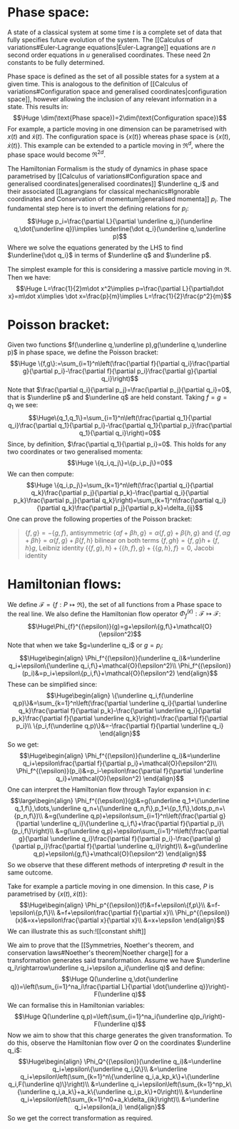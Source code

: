 
# Phase space:

A state of a classical system at some time $t$ is a complete set of data that fully specifies future evolution of the system. The [[Calculus of variations#Euler-Lagrange equations|Euler-Lagrange]] equations are $n$ second order equations in $u$ generalised coordinates. These need $2n$ constants to be fully determined.

Phase space is defined as the set of all possible states for a system at a given time. This is analogous to the definition of [[Calculus of variations#Configuration space and generalised coordinates|configuration space]], however allowing the inclusion of any relevant information in a state. This results in:$$\Huge \dim(\text{Phase space})=2\dim(\text{Configuration space})$$For example, a particle moving in one dimension can be parametrised with $x(t)$ and $\dot x(t)$. The configuration space is $\{x(t)\}$ whereas phase space is $\{x(t),\dot x(t)\}$. This example can be extended to a particle moving in $\Re^d$, where the phase space would become $\Re^{2d}$.

The Hamiltonian Formalism is the study of dynamics in phase space parametrised by [[Calculus of variations#Configuration space and generalised coordinates|generalised coordinates]] $\underline q_i$ and their associated [[Lagrangians for classical mechanics#Ignorable coordinates and Conservation of momentum|generalised momenta]] $p_i$. The fundamental step here is to invert the defining relations for $p_i$:$$\Huge p_i=\frac{\partial L}{\partial \underline q_i}(\underline q,\dot{\underline q})\implies \underline{\dot q_i}(\underline q,\underline p)$$Where we solve the equations generated by the LHS to find $\underline{\dot q_i}$ in terms of $\underline q$ and $\underline p$.

The simplest example for this is considering a massive particle moving in $\Re$. Then we have:$$\Huge L=\frac{1}{2}m\dot x^2\implies p=\frac{\partial L}{\partial\dot x}=m\dot x\implies \dot x=\frac{p}{m}\implies L=\frac{1}{2}\frac{p^2}{m}$$

# Poisson bracket:

Given two functions $f(\underline q,\underline p),g(\underline q,\underline p)$ in phase space, we define the Poisson bracket:$$\Huge \{f,g\}:=\sum_{i=1}^n\left(\frac{\partial f}{\partial q_i}\frac{\partial g}{\partial p_i}-\frac{\partial f}{\partial p_i}\frac{\partial g}{\partial q_i}\right)$$Note that $\frac{\partial q_i}{\partial p_j}=\frac{\partial p_j}{\partial q_i}=0$, that is $\underline p$ and $\underline q$ are held constant. Taking $f=g=q_1$ we see:$$\Huge\{q_1,q_1\}=\sum_{i=1}^n\left(\frac{\partial q_1}{\partial q_i}\frac{\partial q_1}{\partial p_i}-\frac{\partial q_1}{\partial p_i}\frac{\partial q_1}{\partial q_i}\right)=0$$Since, by definition, $\frac{\partial q_1}{\partial p_i}=0$. This holds for any two coordinates or two generalised momenta:$$\Huge \{q_i,q_j\}=\{p_i,p_j\}=0$$We can then compute:$$\Huge \{q_i,p_j\}=\sum_{k=1}^n\left(\frac{\partial q_i}{\partial q_k}\frac{\partial p_j}{\partial p_k}-\frac{\partial q_i}{\partial p_k}\frac{\partial p_j}{\partial q_k}\right)=\sum_{k=1}^n\frac{\partial q_i}{\partial q_k}\frac{\partial p_j}{\partial p_k}=\delta_{ij}$$
One can prove the following properties of the Poisson bracket:
> $\{f,g\}=-\{g,f\}$, antisymmetric
> $\{\alpha f+\beta h,g\}=\alpha\{f,g\}+\beta\{h,g\}$ and $\{f,\alpha g+\beta h\}=\alpha\{f,g\}+\beta\{f,h\}$ bilinear on both terms
> $\{f,gh\}=\{f,g\}h+\{f,h\}g$, Leibniz identity
> $\{\{f,g\},h\}+\{\{h,f\},g\}+\{\{g,h\},f\}=0$, Jacobi identity

# Hamiltonian flows:

We define $\mathcal{F}=\{f:P\mapsto\Re\}$, the set of all functions from a Phase space to the real line. We also define the Hamiltonian flow operator $\Phi_f^{(\epsilon)}:\mathcal{F}\mapsto\mathcal{F}$:$$\Huge\Phi_{f}^{(\epsilon)}(g)=g+\epsilon\{g,f\}+\mathcal{O}(\epsilon^2)$$Note that when we take $g=\underline q_i$ or $g=p_i$:$$\Huge\begin{align}
\Phi_f^{(\epsilon)}(\underline q_i)&=\underline q_i+\epsilon\{\underline q_i,f\}+\mathcal{O}(\epsilon^2)\\
\Phi_f^{(\epsilon)}(p_i)&=p_i+\epsilon\{p_i,f\}+\mathcal{O}(\epsilon^2)
\end{align}$$These can be simplified since:$$\Huge\begin{align}
\{\underline q_i,f(\underline q,p)\}&=\sum_{k=1}^n\left(\frac{\partial \underline q_i}{\partial \underline q_k}\frac{\partial f}{\partial p_k}-\frac{\partial \underline q_i}{\partial p_k}\frac{\partial f}{\partial \underline q_k}\right)=\frac{\partial f}{\partial p_i}\\
\{p_i,f(\underline q,p)\}&=-\frac{\partial f}{\partial \underline q_i}
\end{align}$$So we get:$$\Huge\begin{align}
\Phi_f^{(\epsilon)}(\underline q_i)&=\underline q_i+\epsilon\frac{\partial f}{\partial p_i}+\mathcal{O}(\epsilon^2)\\
\Phi_f^{(\epsilon)}(p_i)&=p_i-\epsilon\frac{\partial f}{\partial \underline q_i}+\mathcal{O}(\epsilon^2)
\end{align}$$One can interpret the Hamiltonian flow through Taylor expansion in $\epsilon$:$$\large\begin{align}
\Phi_f^{(\epsilon)}(g)&=g(\underline q_1+\{\underline q_1,f\},\dots,\underline q_n+\{\underline q_n,f\},p_1+\{p_1,f\},\dots,p_n+\{p_n,f\})\\
&=g(\underline q,p)+\epsilon\sum_{i=1}^n\left(\frac{\partial g}{\partial \underline q_i}\{\underline q_i,f\}+\frac{\partial f}{\partial p_i}\{p_i,f\}\right)\\
&=g(\underline q,p)+\epsilon\sum_{i=1}^n\left(\frac{\partial g}{\partial \underline q_i}\frac{\partial f}{\partial p_i}-\frac{\partial g}{\partial p_i}\frac{\partial f}{\partial \underline q_i}\right)\\
&=g(\underline q,p)+\epsilon\{g,f\}+\mathcal{O}(\epsilon^2)
\end{align}$$So we observe that these different methods of interpreting $\Phi$ result in the same outcome.

Take for example a particle moving in one dimension. In this case, $P$ is parametrised by $\{x(t),\dot x(t)\}$:$$\Huge\begin{align}
\Phi_p^{(\epsilon)}(f)&=f+\epsilon\{f,p\}\\
&=f-\epsilon\{p,f\}\\
&=f+\epsilon\frac{\partial f}{\partial x}\\
\Phi_p^{(\epsilon)}(x)&=x+\epsilon\frac{\partial x}{\partial x}\\
&=x+\epsilon
\end{align}$$We can illustrate this as such:![[constant shift]]

We aim to prove that the [[Symmetries, Noether's theorem, and conservation laws#Noether's theorem|Noether charge]] for a transformation generates said transformation. Assume we have $\underline q_i\rightarrow\underline q_i+\epsilon a_i(\underline q)$ and define:$$\Huge Q(\underline q,\dot{\underline q})=\left(\sum_{i=1}^na_i\frac{\partial L}{\partial \dot{\underline q}}\right)-F(\underline q)$$We can formalise this in Hamiltonian variables:$$\Huge Q(\underline q,p)=\left(\sum_{i=1}^na_i(\underline q)p_i\right)-F(\underline q)$$Now we aim to show that this charge generates the given transformation. To do this, observe the Hamiltonian flow over $Q$ on the coordinates $\underline q_i$:$$\Huge\begin{align}
\Phi_Q^{(\epsilon)}(\underline q_i)&=\underline q_i+\epsilon\{\underline q_i,Q\}\\
&=\underline q_i+\epsilon\left(\sum_{k=1}^n\{\underline q_i,a_kp_k\}+\{\underline q_i,F(\underline q)\}\right)\\
&=\underline q_i+\epsilon\left(\sum_{k=1}^np_k\{\underline q_i,a_k\}+a_k\{\underline q_i,p_k\}+0\right)\\
&=\underline q_i+\epsilon\left(\sum_{k=1}^n0+a_k\delta_{ik}\right)\\
&=\underline q_i+\epsilon(a_i)
\end{align}$$So we get the correct transformation as required.
